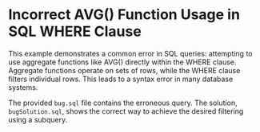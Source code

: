 # Incorrect AVG() Function Usage in SQL WHERE Clause

This example demonstrates a common error in SQL queries: attempting to use aggregate functions like AVG() directly within the WHERE clause.  Aggregate functions operate on sets of rows, while the WHERE clause filters individual rows.  This leads to a syntax error in many database systems.

The provided `bug.sql` file contains the erroneous query.  The solution, `bugSolution.sql`, shows the correct way to achieve the desired filtering using a subquery.